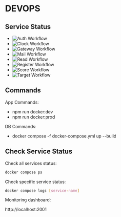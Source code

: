 # DEVOPS

## Service Status

- ![Auth Workflow](https://github.com/Bacio001-CCG/DEVOPS/actions/workflows/auth.yml/badge.svg)
- ![Clock Workflow](https://github.com/Bacio001-CCG/DEVOPS/actions/workflows/clock.yml/badge.svg)
- ![Gateway Workflow](https://github.com/Bacio001-CCG/DEVOPS/actions/workflows/gateway.yml/badge.svg)
- ![Mail Workflow](https://github.com/Bacio001-CCG/DEVOPS/actions/workflows/mail.yml/badge.svg)
- ![Read Workflow](https://github.com/Bacio001-CCG/DEVOPS/actions/workflows/read.yml/badge.svg)
- ![Register Workflow](https://github.com/Bacio001-CCG/DEVOPS/actions/workflows/register.yml/badge.svg)
- ![Score Workflow](https://github.com/Bacio001-CCG/DEVOPS/actions/workflows/score.yml/badge.svg)
- ![Target Workflow](https://github.com/Bacio001-CCG/DEVOPS/actions/workflows/target.yml/badge.svg)

## Commands

App Commands:

- npm run docker:dev
- npm run docker:prod

DB Commands:

- docker compose -f docker-compose.yml up --build

## Check Service Status

Check all services status:

```bash
docker compose ps
```

Check specific service status:

```bash
docker compose logs [service-name]
```

Monitoring dashboard:

http://localhost:2001
